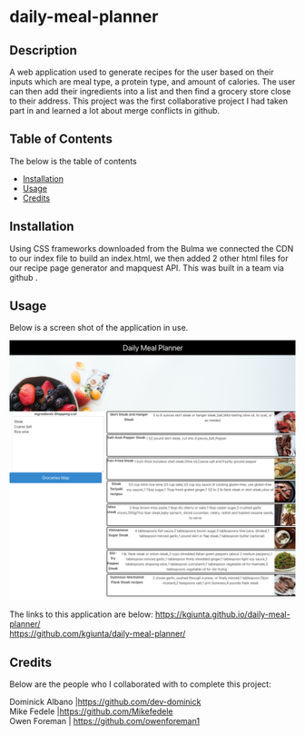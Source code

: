 # daily-meal-planner

## Description

A web application used to generate recipes for the user based on their inputs which are meal type, a protein type, and amount of calories. The user can then add their ingredients into a list and then find a grocery store close to their address. This project was the first collaborative project I had taken part in and learned a lot about merge conflicts in github.

## Table of Contents

The below is the table of contents

- [Installation](#installation)
- [Usage](#usage)
- [Credits](#credits)

## Installation

Using CSS frameworks downloaded from the Bulma we connected the CDN to our index file to build an index.html, we then added 2 other html files for our recipe page generator and mapquest API. This was built in a team via github .

## Usage

Below is a screen shot of the application in use.

![Recipe ingredients shown in the web application](./assets/images/app-screenshot.png)

The links to this application are below:
https://kgiunta.github.io/daily-meal-planner/ <br/>
https://github.com/kgiunta/daily-meal-planner/

## Credits

Below are the people who I collaborated with to complete this project:

Dominick Albano |https://github.com/dev-dominick <br/>
Mike Fedele |https://github.com/Mikefedele <br/>
Owen Foreman | https://github.com/owenforeman1
